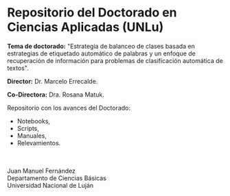 # Repositorio del Doctorado en Ciencias Aplicadas (UNLu)

__Tema de doctorado:__ "Estrategia de balanceo de clases basada en estrategias de etiquetado automático de palabras y un enfoque de recuperación de información para problemas de clasificación automática de textos".

__Director:__ Dr. Marcelo Errecalde.

__Co-Directora:__ Dra. Rosana Matuk.

Repositorio con los avances del Doctorado:
- Notebooks,
- Scripts,
- Manuales,
- Relevamientos.

<br />
<br />
Juan Manuel Fernández <br />
Departamento de Ciencias Básicas <br />
Universidad Nacional de Luján
